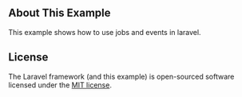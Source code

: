 ## About This Example

This example shows how to use jobs and events in laravel.

## License

The Laravel framework (and this example) is open-sourced software licensed under the [MIT license](https://opensource.org/licenses/MIT).
